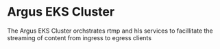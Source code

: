 # Argus EKS Cluster

The Argus EKS Cluster orchstrates rtmp and hls services to facillitate the streaming of content from ingress to egress clients